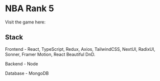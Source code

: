 # NBA Rank 5


Visit the game here:  

## Stack

Frontend - React, TypeScript, Redux, Axios, TailwindCSS, NextUI, RadixUI, Sonner, Framer Motion, React Beautiful DnD. 

Backend - Node

Database - MongoDB